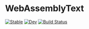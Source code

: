 # WebAssemblyText

[![Stable](https://img.shields.io/badge/docs-stable-blue.svg)](https://andersgee.github.io/WebAssemblyText.jl/stable)
[![Dev](https://img.shields.io/badge/docs-dev-blue.svg)](https://andersgee.github.io/WebAssemblyText.jl/dev)
[![Build Status](https://travis-ci.com/andersgee/WebAssemblyText.jl.svg?branch=master)](https://travis-ci.com/andersgee/WebAssemblyText.jl)
